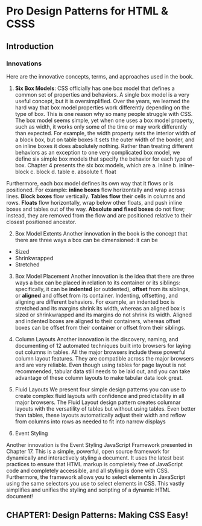 # Pro Design Patterns for HTML & CSSS

## Introduction 
### Innovations
Here are the innovative concepts, terms, and approaches used in the book.

1. **Six Box Models**: CSS officially has one box model that defines a common set of properties and behaviors. A single box model is a very useful concept, but it is oversimplified. Over the years, we learned the hard way that box model properties work differently depending on the type of box. 
This is one reason why so many people struggle with CSS. The box model seems simple, yet when one uses a box model property, such as width, it works only some of the time or may work differently than expected. For example, the width property sets the interior width of a block box, but on table boxes it sets the outer width of the border, and on inline boxes it does absolutely nothing. 
Rather than treating different behaviors as an exception to one very complicated box model, we define six simple box models that specify the behavior for each type of box. 
Chapter 4 presents the six box models, which are 
    a. inline
    b. inline-block
    c. block
    d. table
    e. absolute
    f. float

Furthermore, each box model defines its own way that it flows or is positioned. 
For example: 
**inline boxes** flow horizontally and wrap across lines. 
**Block boxes** flow vertically. 
**Tables flow** their cells in columns and rows. 
**Floats** flow horizontally, wrap below other floats, and push inline boxes and tables out of the way. 
**Absolute and fixed boxes** do not flow; instead, they are removed from the flow and are positioned relative to their closest positioned ancestor.

2. Box Model Extents 
Another innovation in the book is the concept that there are three ways a box can be dimensioned: it can be
- Sized
- Shrinkwrapped
- Stretched

3. Box Model Placement 
Another innovation is the idea that there are three ways a box can be placed in relation to its container or its siblings: specifically, it can be **indented** (or outdented), **offset** from its siblings, or **aligned** and offset from its container. 
Indenting, offsetting, and aligning are different behaviors. For example, an indented box is stretched and its margins shrink its width, whereas an aligned box is sized or shrinkwrapped and its margins do not shrink its width. Aligned and indented boxes are aligned to their containers, whereas offset boxes can be offset from their container or offset from their siblings.


4. Column Layouts 
Another innovation is the discovery, naming, and documenting of 12 automated techniques built into 
browsers for laying out columns in tables. 
All the major browsers include these powerful column layout features. They are compatible across the major browsers and are very reliable. Even though using tables for page layout is not recommended, tabular data still needs to be laid out, and you can take advantage of these column layouts to make tabular data look great.

5. Fluid Layouts
We present four simple design patterns you can use to create complex fluid layouts with confidence and predictability in all major browsers.
The Fluid Layout design pattern creates columnar layouts with the versatility of tables but without using tables. Even better than tables, these layouts automatically adjust their width and reflow from columns into rows as needed to fit into narrow displays

6. Event Styling 

Another innovation is the Event Styling JavaScript Framework presented in Chapter 17. This is a simple, powerful, open source framework for dynamically and interactively styling a document. It uses the latest best practices to ensure that HTML markup is completely free of JavaScript code and completely accessible, and all styling is done with CSS. Furthermore, the framework allows you to select elements in JavaScript using the same selectors you use to select elements in CSS. This vastly simplifies and unifies the styling and scripting of a dynamic HTML document!


## CHAPTER1: Design Patterns: Making CSS Easy!





